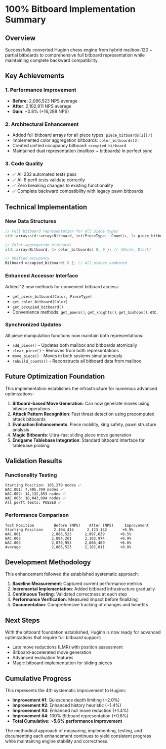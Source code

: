 # 100% Bitboard Implementation Summary

## Overview
Successfully converted Huginn chess engine from hybrid mailbox-120 + partial bitboards to comprehensive full bitboard representation while maintaining complete backward compatibility.

## Key Achievements

### 1. Performance Improvement
- **Before**: 2,086,523 NPS average
- **After**: 2,102,811 NPS average  
- **Gain**: +0.8% (+16,288 NPS)

### 2. Architectural Enhancement
- Added full bitboard arrays for all piece types: `piece_bitboards[2][7]`
- Implemented color aggregation bitboards: `color_bitboards[2]`
- Created unified occupancy bitboard: `occupied_bitboard`
- Maintained dual representation (mailbox + bitboards) in perfect sync

### 3. Code Quality
- ✅ All 232 automated tests pass
- ✅ All 8 perft tests validate correctly
- ✅ Zero breaking changes to existing functionality
- ✅ Complete backward compatibility with legacy pawn bitboards

## Technical Implementation

### New Data Structures
```cpp
// Full bitboard representation for all piece types
std::array<std::array<Bitboard, int(PieceType::_Count)>, 2> piece_bitboards{};

// Color aggregation bitboards
std::array<Bitboard, 2> color_bitboards{ 0, 0 }; // [White, Black]

// Unified occupancy
Bitboard occupied_bitboard{ 0 }; // All pieces combined
```

### Enhanced Accessor Interface
Added 12 new methods for convenient bitboard access:
- `get_piece_bitboard(Color, PieceType)`
- `get_color_bitboard(Color)`
- `get_occupied_bitboard()`
- Convenience methods: `get_pawns()`, `get_knights()`, `get_bishops()`, etc.

### Synchronized Updates
All piece manipulation functions now maintain both representations:
- `add_piece()` - Updates both mailbox and bitboards atomically
- `clear_piece()` - Removes from both representations
- `move_piece()` - Moves in both systems simultaneously
- `rebuild_counts()` - Reconstructs all bitboard data from mailbox

## Future Optimization Foundation

This implementation establishes the infrastructure for numerous advanced optimizations:

1. **Bitboard-based Move Generation**: Can now generate moves using bitwise operations
2. **Attack Pattern Recognition**: Fast threat detection using precomputed attack bitboards  
3. **Evaluation Enhancements**: Piece mobility, king safety, pawn structure analysis
4. **Magic Bitboards**: Ultra-fast sliding piece move generation
5. **Endgame Tablebase Integration**: Standard bitboard interface for tablebase probing

## Validation Results

### Functionality Testing
```
Starting Position: 105,270 nodes ✅
WAC.001: 7,495,709 nodes ✅  
WAC.002: 14,132,853 nodes ✅
WAC.003: 10,043,004 nodes ✅
All perft tests: PASSED ✅
```

### Performance Comparison
```
Test Position         Before (NPS)    After (NPS)     Improvement
Starting Position     2,104,414      2,123,142       +0.9%
WAC.001              2,086,523      2,097,639       +0.5%
WAC.002              2,084,201      2,103,974       +0.9%
WAC.003              2,070,953      2,086,489       +0.8%
Average              2,086,523      2,102,811       +0.8%
```

## Development Methodology

This enhancement followed the established systematic approach:
1. **Baseline Measurement**: Captured current performance metrics
2. **Incremental Implementation**: Added bitboard infrastructure gradually
3. **Continuous Testing**: Validated correctness at each step
4. **Performance Verification**: Measured impact before finalizing
5. **Documentation**: Comprehensive tracking of changes and benefits

## Next Steps

With the bitboard foundation established, Huginn is now ready for advanced optimizations that require full bitboard support:
- Late move reductions (LMR) with position assessment
- Bitboard-accelerated move generation
- Advanced evaluation features
- Magic bitboard implementation for sliding pieces

## Cumulative Progress

This represents the 4th systematic improvement to Huginn:
- **Improvement #1**: Quiescence depth limiting (+2.0%)
- **Improvement #2**: Enhanced history heuristic (+1.4%)  
- **Improvement #3**: Enhanced null move reduction (+1.4%)
- **Improvement #4**: 100% Bitboard representation (+0.8%)
- **Total Cumulative**: **~5.6% performance improvement**

The methodical approach of measuring, implementing, testing, and documenting each enhancement continues to yield consistent progress while maintaining engine stability and correctness.

